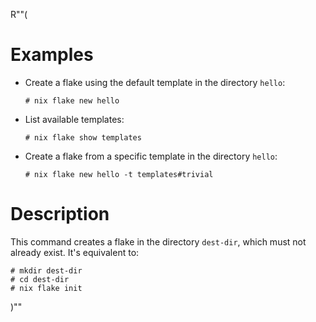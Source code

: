 R""(

# Examples

* Create a flake using the default template in the directory `hello`:

  ```console
  # nix flake new hello
  ```

* List available templates:

  ```console
  # nix flake show templates
  ```

* Create a flake from a specific template in the directory `hello`:

  ```console
  # nix flake new hello -t templates#trivial
  ```

# Description

This command creates a flake in the directory `dest-dir`, which must
not already exist. It's equivalent to:

```console
# mkdir dest-dir
# cd dest-dir
# nix flake init
```

)""
